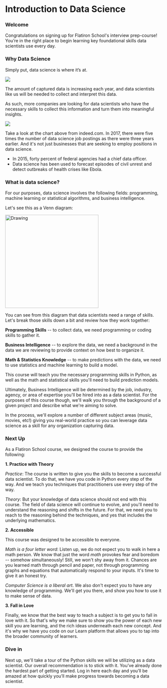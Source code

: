 
# Introduction to Data Science

### Welcome

Congratulations on signing up for  Flatiron School's interview prep-course! You’re in the right place to begin learning key foundational skills data scientists use every day.

### Why Data Science

Simply put, data science is where it’s at.

![](https://s3.amazonaws.com/learn-verified/data-science-assets/structured-unstructured.png)

The amount of captured data is increasing each year, and data scientists like us will be needed to collect and interpret this data.

As such, more companies are looking for data scientists who have the necessary skills to collect this information and turn them into meaningful insights.

![](https://s3.amazonaws.com/learn-verified/data-science-assets/data-science-postings.png)

Take a look at the chart above from indeed.com. In 2017, there were five times the number of data science job postings as there were three years earlier. 
And it's not just businesses that are seeking to employ positions in data science.

* In 2015, forty percent of federal agencies had a chief data officer.
* Data science has been used to forecast episodes of civil unrest and detect outbreaks of health crises like Ebola.

### What is data science?

For our purposes, data science involves the following fields: programming, machine learning or statistical algorithms, and business intelligence.

Let's see this as a Venn diagram:

<img src="https://s3.amazonaws.com/learn-verified/data-science-assets/VennDiagram_v2.png" alt="Drawing" style="width: 300px;"/>

You can see from this diagram that data scientists need a range of skills. Let's break those skills down a bit and review how they work together:

**Programming Skills** -- to collect data, we need programming or coding skills to gather it.

**Business Intelligence** -- to explore the data, we need a background in the data we are reviewing to provide context on how best to organize it. 

**Math & Statistics Knowledge** -- to make predictions with the data, we need to use statistics and machine learning to build a model.

This course will teach you the necessary programming skills in Python, as well as the math and statistical skills you'll need to build prediction models. 

Ultimately, Business Intelligence will be determined by the job, industry, agency, or area of expertise you'll be hired into as a data scientist. For the purposes of this course though, we'll walk you through the background of a given project and describe what we're aiming to solve. 

In the process, we'll explore a number of different subject areas (music, movies, etc!) giving you real-world practice so you can leverage data science as a skill for any organization capturing data.

### Next Up

As a Flatiron School course, we designed the course to provide the following: 

**1. Practice with Theory**

*Practice*: The course is written to give you the skills to become a successful data scientist.  To do that, we have you code in Python every step of the way.  And we teach you techniques that practitioners use every step of the way.

*Theory*:  But your knowledge of data science should not end with this course.  The field of data science will continue to evolve, and you'll need to understand the reasoning and shifts in the future.  For that, we need you to reach to the reasoning behind the techniques, and yes that includes the underlying mathematics. 

**2. Accessible**

This course was designed to be accessible to everyone. 

*Math is a four letter word*:  Listen up, we do not expect you to walk in here a math person.  We know that just the word *math* provokes fear and boredom -- somehow simultaneously!  Still, we won't shy away from it.  Chances are you learned math through pencil and paper, not through programming graphs and equations that automatically respond to your inputs.  It's time to give it an honest try.

*Computer Science is a liberal art*.  We also don't expect you to have any knowledge of programming.  We'll get you there, and show you how to use it to make sense of data.

**3. Fall in Love**

Finally, we know that the best way to teach a subject is to get you to fall in love with it.  So that's why we make sure to show you the power of each new skill you are learning, and the rich ideas underneath each new concept.  And it's why we have you code on our Learn platform that allows you to tap into the broader community of learners.

### Dive in 

Next up, we'll take a tour of the Python skills we will be utilizing as a data scientist.  Our overall recommendation is to stick with it. You’ve already done the hardest part of getting started. Log in here each day and you’ll be amazed at how quickly you’ll make progress towards becoming a data scientist.
